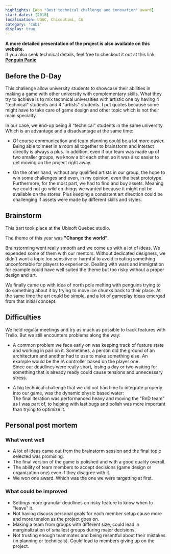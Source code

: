 ```yaml
---
highlights: [Won "Best technical challenge and innovation" award]
start-dates: [2018]
localisation: UQAC, Chicoutimi, CA
category: 'cubi'
display: true
---
```

<!---
Gregoire Boiron <gregoire.boiron@gmail.com>
Copyright (c) 2018 Gregoire Boiron  All Rights Reserved.
--->

**A more detailed presentation of the project is also available on this website.**   
If you also seek technical details, feel free to checkout it out at this link: [**Penguin Panic**](/projects/penguin-panic)

## Before the D-Day
This challenge allow university students to showcase their abilities in making a game with other university with complementary skills. What they try to achieve is to mix technical universities with artistic one by having 4 "technical" students and 4 "artists" students. I put quotes because some might have to take care of game design and other topic which is not their main specialty.

In our case, we end-up being 8 "technical" students in the same university. Which is an advantage and a disadvantage at the same time:

- Of course communication and team planning could be a lot more easier. Being able to meet in a room all together to brainstorm and interact directly is always a plus. 
In addition, even if our team was made up of two smaller groups, we know a bit each other, so it was also easier to get moving on the project right away.

- On the other hand, without any qualified artists in our group, the hope to win some challenges and even, in my opinion, even the best prototype. 
Furthermore, for the most part, we had to find and buy assets. Meaning we could not go wild on things we wanted because it might not be available on the stores. 
Plus keeping a consistent art direction could be challenging if assets were made by different skills and styles.

## Brainstorm
This part took place at the Ubisoft Quebec studio.

The theme of this year was **"Change the world"**.

Brainstorming went really smooth and we come up with a lot of ideas. We expended some of them with our mentors.
Without dedicated designers, we didn't want a topic too sensitive or harmful to avoid creating something unconfortable for players to experience.
Dealing with wars and immigration for example could have well suited the theme but too risky without a proper design and art.

We finally came up with idea of north pole melting with penguins trying to do something about it by trying to move ice chunks back to their place. 
At the same time the art could be simple, and a lot of gameplay ideas emerged from that initial concept.

## Difficulties
We held regular meetings and try as much as possible to track features with Trello.
But we still encounters problems along the way:

- A common problem we face early on was keeping track of feature state and working in pair on it. Sometimes, a person did the ground of an architecture and another had to use to make something else. An example would be the IA controller based on the player one.    
Since our deadlines were really short, losing a day or two waiting for something that is already ready could cause tensions and unnecessary stress.

- A big technical challenge that we did not had time to integrate properly into our game, was the dynamic physic based water:   
The final iteration was performanced heavy and moving the "RnD team" as I was part of, to helping with last bugs and polish was more important than trying to optimize it.

## Personal post mortem
### What went well
- A lot of ideas came out from the brainstorm session and the final topic selected was promising.
- The final version of the game is polished and with a good quality overall.
- The ability of team members to accept decisions (game design or organization one) even if they disagree with it.
- We won one award. Which was the one we were targetting at first.

### What could be improved
- Settings more granular deadlines on risky feature to know when to "leave" it.
- Not having discuss personal goals for each member setup cause more and more tension as the project goes on.
- Making a team from groups with different size, could lead in marginalization of smallest groups during major decisions.
- Not trusting enough teammates and being resentful about their mistakes (in planning or technicals). Could lead to members giving up on the project.
